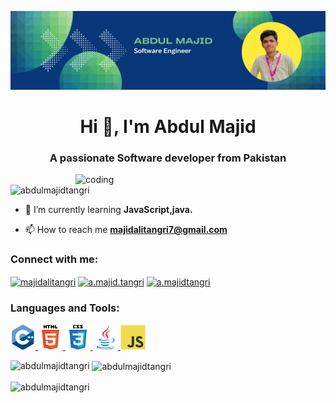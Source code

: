 ![logo](https://github.com/AbdulMajidtangri/AbdulMajidtangri/blob/main/logooffmajid'.jpg)
<h1 align="center">Hi 👋, I'm Abdul Majid</h1>
<h3 align="center">A passionate Software developer from Pakistan</h3>
<img align="right"alt="coding"width="400"src="https://media0.giphy.com/media/qgQUggAC3Pfv687qPC/giphy.gif">
<p align="left"> <img src="https://komarev.com/ghpvc/?username=abdulmajidtangri&label=Profile%20views&color=0e75b6&style=flat" alt="abdulmajidtangri" /> </p>

- 🌱 I’m currently learning **JavaScript,java.**

- 📫 How to reach me **majidalitangri7@gmail.com**

<h3 align="left">Connect with me:</h3>
<p align="left">
<a href="https://twitter.com/majidalitangri" target="blank"><img align="center" src="https://raw.githubusercontent.com/rahuldkjain/github-profile-readme-generator/master/src/images/icons/Social/twitter.svg" alt="majidalitangri" height="30" width="40" /></a>
<a href="https://fb.com/a.majid.tangri" target="blank"><img align="center" src="https://raw.githubusercontent.com/rahuldkjain/github-profile-readme-generator/master/src/images/icons/Social/facebook.svg" alt="a.majid.tangri" height="30" width="40" /></a>
<a href="https://instagram.com/a.majidtangri" target="blank"><img align="center" src="https://raw.githubusercontent.com/rahuldkjain/github-profile-readme-generator/master/src/images/icons/Social/instagram.svg" alt="a.majidtangri" height="30" width="40" /></a>
</p>

<h3 align="left">Languages and Tools:</h3>
<p align="left"> <a href="https://www.w3schools.com/cpp/" target="_blank" rel="noreferrer"> <img src="https://raw.githubusercontent.com/devicons/devicon/master/icons/cplusplus/cplusplus-original.svg" alt="cplusplus" width="40" height="40"/> </a>
 <a href="https://www.w3schools.com/html/" target="_blank" rel="noreferrer"> 
    <img src="https://raw.githubusercontent.com/devicons/devicon/master/icons/html5/html5-original-wordmark.svg" alt="html5" width="40" height="40"/> 
  </a> 
  <a href="https://www.w3schools.com/css/" target="_blank" rel="noreferrer"> 
    <img src="https://raw.githubusercontent.com/devicons/devicon/master/icons/css3/css3-original-wordmark.svg" alt="css3" width="40" height="40"/> 
  </a> 
  <a href="https://www.w3schools.com/java/" target="_blank" rel="noreferrer"> 
    <img src="https://raw.githubusercontent.com/devicons/devicon/master/icons/java/java-original.svg" alt="java" width="40" height="40"/> 
  </a>  <a href="https://www.w3schools.com/js/" target="_blank" rel="noreferrer"> 
    <img src="https://raw.githubusercontent.com/devicons/devicon/master/icons/javascript/javascript-original.svg" alt="javascript" width="40" height="40"/> 
  </a>  </p>
<p><img align="left" src="https://github-readme-stats.vercel.app/api/top-langs?username=abdulmajidtangri&show_icons=true&locale=en&layout=compact" alt="abdulmajidtangri" /></p>

<p>&nbsp;<img align="center" src="https://github-readme-stats.vercel.app/api?username=abdulmajidtangri&show_icons=true&locale=en" alt="abdulmajidtangri" /></p>

<p><img align="center" src="https://github-readme-streak-stats.herokuapp.com/?user=abdulmajidtangri&" alt="abdulmajidtangri" /></p>
